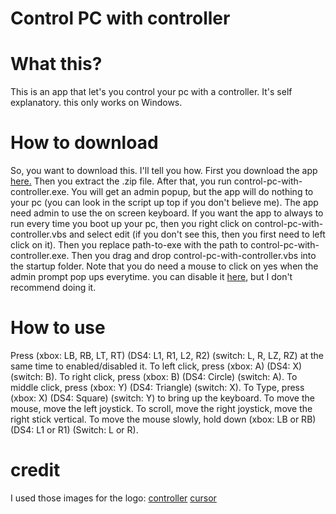 # Control PC with controller

# What this?
This is an app that let's you control your pc with a controller.  It's self explanatory. this only works on Windows.

# How to download
So, you want to download this. I'll tell you how. First you download the app [here.](https://www.mediafire.com/file/iu3fi3pykmqkkwy/control-pc-with-controller.zip/file) Then you extract the .zip file. After that, you run control-pc-with-controller.exe. You will get an admin popup, but the app will do nothing to your pc (you can look in the script up top if you don't believe me). The app need admin to use the on screen keyboard. If you want the app to always to run every time you boot up your pc, then you right click on control-pc-with-controller.vbs and select edit (if you don't see this, then you first need to left click on it). Then you replace path-to-exe with the path to control-pc-with-controller.exe. Then you drag and drop control-pc-with-controller.vbs into the startup folder. Note that you do need a mouse to click on yes when the admin prompt pop ups everytime. you can disable it [here](https://www.cnet.com/how-to/how-to-run-everything-in-administrator-mode-and-why-you-shouldnt-do-it/), but I don't recommend doing it.

# How to use
Press (xbox: LB, RB, LT, RT) (DS4: L1, R1, L2, R2) (switch: L, R, LZ, RZ) at the same time to enabled/disabled it. To left click, press (xbox: A) (DS4: X) (switch: B). To right click, press (xbox: B) (DS4: Circle) (switch: A). To middle click, press (xbox: Y) (DS4: Triangle) (switch: X). To Type, press (xbox: X) (DS4: Square) (switch: Y) to bring up the keyboard. To move the mouse, move the left joystick. To scroll, move the right joystick, move the right stick vertical. To move the mouse slowly, hold down (xbox: LB or RB) (DS4: L1 or R1) (Switch: L or R).

# credit
I used those images for the logo:
[controller](https://tse4.mm.bing.net/th?id=OIP.7xcTZkVwKR6OvgnHoteQ3AHaGE&pid=Api)
[cursor](http://pngimg.com/uploads/cursor/cursor_PNG102.png)
